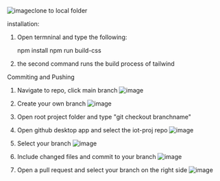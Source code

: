 ![image](https://github.com/christianrcg/iot-proj/assets/96938996/48da3d82-4bd4-4afe-b087-4949439bc0b6)clone to local folder

installation:
1. Open termninal and type the following:

   npm install
   npm run build-css
   
2. the second command runs the build process of tailwind

Commiting and Pushing
1. Navigate to repo, click main branch
 ![image](https://github.com/christianrcg/iot-proj/assets/96938996/9a5328ee-f244-4314-92c2-9a5b11e602ce)

2. Create your own branch
 ![image](https://github.com/christianrcg/iot-proj/assets/96938996/e5134ff2-8b2b-40e3-ad38-99cb04e1d15a)

3. Open root project folder and type "git checkout branchname"
   
4. Open github desktop app and select the iot-proj repo
   ![image](https://github.com/christianrcg/iot-proj/assets/96938996/3c90d293-073a-4d2c-8435-41b6b99fbf53)
   
5. Select your branch
   ![image](https://github.com/christianrcg/iot-proj/assets/96938996/055732ca-ad36-4019-a8dc-711a9339efd5)

6. Include changed files and commit to your branch
   ![image](https://github.com/christianrcg/iot-proj/assets/96938996/926d52e8-59f9-47a0-897d-4f13d53e3cde)

7. Open a pull request and select your branch on the right side
   ![image](https://github.com/christianrcg/iot-proj/assets/96938996/b0ce33fe-7867-4594-b945-0420947fcc05)
   


 



